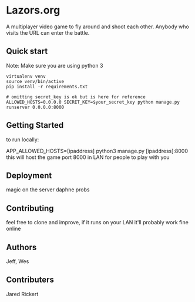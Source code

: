 # Lazors.org

A multiplayer video game to fly around and shoot each other. Anybody who visits
the URL can enter the battle.

## Quick start

Note: Make sure you are using python 3

```
virtualenv venv
source venv/bin/active
pip install -r requirements.txt

# omitting secret_key is ok but is here for reference
ALLOWED_HOSTS=0.0.0.0 SECRET_KEY=$your_secret_key python manage.py runserver 0.0.0.0:8000
```

## Getting Started

to run locally: 

APP_ALLOWED_HOSTS=[ipaddress] python3 manage.py [ipaddress]:8000 this will host
the game port 8000 in LAN for people to play with you

## Deployment

magic on the server daphne probs

## Contributing

feel free to clone and improve, if it runs on your LAN it'll probably work fine
online

## Authors

Jeff, Wes

## Contributers

Jared Rickert
